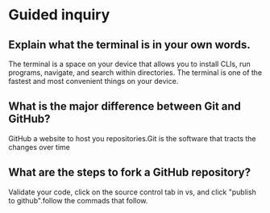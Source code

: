 # Guided inquiry
## Explain what the terminal is in your own words.
   The terminal is a space on your device that allows you to install CLIs, run programs, navigate, and search within directories. The terminal is one of the fastest and most convenient things on your device.
## What is the major difference between Git and GitHub?
  GitHub a website to host you repositories.Git is the software that tracts the changes over time 

##  What are the steps to fork a GitHub repository?
Validate your code, click on the source control tab in vs, and click "publish to github".follow the commads that follow.
